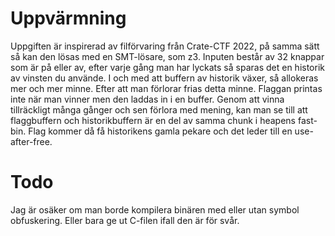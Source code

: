 # Uppvärmning

Uppgiften är inspirerad av filförvaring från Crate-CTF 2022, på samma sätt så kan den lösas med en SMT-lösare, som z3. Inputen består av 32 knappar som är på eller av, efter varje gång man har lyckats så sparas det en historik av vinsten du använde. I och med att buffern av historik växer, så allokeras mer och mer minne. Efter att man förlorar frias detta minne. Flaggan printas inte när man vinner men den laddas in i en buffer. Genom att vinna tillräckligt många gånger och sen förlora med mening, kan man se till att flaggbuffern och historikbuffern är en del av samma chunk i heapens fast-bin. Flag kommer då få historikens gamla pekare och det leder till en use-after-free.

# Todo

Jag är osäker om man borde kompilera binären med eller utan symbol obfuskering. Eller bara ge ut C-filen ifall den är för svår. 
